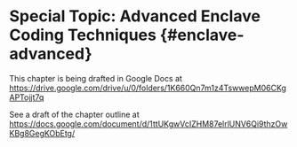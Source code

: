 # Special Topic: Advanced Enclave Coding Techniques {#enclave-advanced}

This chapter is being drafted in Google Docs at
https://drive.google.com/drive/u/0/folders/1K660Qn7m1z4TswwepM06CKgAPTojjt7q

See a draft of the chapter outline at
https://docs.google.com/document/d/1ttUKgwVcIZHM87elrlUNV6Qi9thzOwKBg8GegKObEtg/

